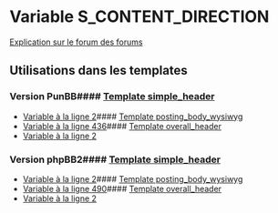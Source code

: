 # Variable S_CONTENT_DIRECTION
[Explication sur le forum des forums](http://forum.forumactif.com/t294113-listing-des-variables#S_CONTENT_DIRECTION)
## Utilisations dans les templates
### Version PunBB#### [Template simple_header](punbb/simple_header.md)
* [Variable à la ligne 2](../punbb/simple_header.tpl#L2)#### [Template posting_body_wysiwyg](punbb/posting_body_wysiwyg.md)
* [Variable à la ligne 436](../punbb/posting_body_wysiwyg.tpl#L436)#### [Template overall_header](punbb/overall_header.md)
* [Variable à la ligne 2](../punbb/overall_header.tpl#L2)
### Version phpBB2#### [Template simple_header](subsilver/simple_header.md)
* [Variable à la ligne 2](../subsilver/simple_header.tpl#L2)#### [Template posting_body_wysiwyg](subsilver/posting_body_wysiwyg.md)
* [Variable à la ligne 490](../subsilver/posting_body_wysiwyg.tpl#L490)#### [Template overall_header](subsilver/overall_header.md)
* [Variable à la ligne 2](../subsilver/overall_header.tpl#L2)